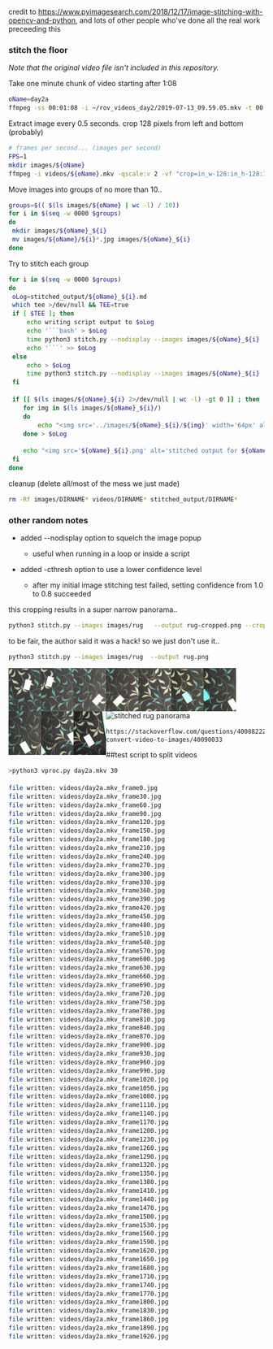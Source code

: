 credit to https://www.pyimagesearch.com/2018/12/17/image-stitching-with-opencv-and-python, and lots of other people who've done all the real work preceeding this


### stitch the floor

*Note that the original video file isn't included in this repository.*

Take one minute chunk of video starting after 1:08
```bash
oName=day2a
ffmpeg -ss 00:01:08 -i ~/rov_videos_day2/2019-07-13_09.59.05.mkv -t 00:01:00 -vcodec copy videos/${oName}.mkv
```

Extract image every 0.5 seconds. crop 128 pixels from left and bottom (probably)
```bash
# frames per second... (images per second)
FPS=1
mkdir images/${oName}
ffmpeg -i videos/${oName}.mkv -qscale:v 2 -vf "crop=in_w-128:in_h-128:128:0,fps=${FPS}" images/${oName}/%05d.jpg
```

Move images into groups of no more than 10..
```bash
groups=$(( $(ls images/${oName} | wc -l) / 10))
for i in $(seq -w 0000 $groups)
do 
 mkdir images/${oName}_${i} 
 mv images/${oName}/${i}*.jpg images/${oName}_${i} 
done
```

Try to stitch each group
```bash
for i in $(seq -w 0000 $groups)
do 
 oLog=stitched_output/${oName}_${i}.md
 which tee >/dev/null && TEE=true
 if [ $TEE ]; then
     echo writing script output to $oLog
     echo '```bash' > $oLog
     time python3 stitch.py --nodisplay --images images/${oName}_${i} --output stitched_output/${oName}_${i}.png | tee -a $oLog
     echo '```' >> $oLog
 else
     echo > $oLog
     time python3 stitch.py --nodisplay --images images/${oName}_${i} --output stitched_output/${oName}_${i}.png 
 fi

 if [[ $(ls images/${oName}_${i} 2>/dev/null | wc -l) -gt 0 ]] ; then
    for img in $(ls images/${oName}_${i}/)
    do
        echo "<img src='../images/${oName}_${i}/${img}' width='64px' align='left' />" 
    done > $oLog

    echo "<img src='${oName}_${i}.png' alt='stitched output for ${oName}' title='stitched' />" >> $oLog
 fi
done

```

cleanup (delete all/most of the mess we just made)
```bash
rm -Rf images/DIRNAME* videos/DIRNAME* stitched_output/DIRNAME*
```




### other random notes

- added --nodisplay option to squelch the image popup
    - useful when running in a loop or inside a script

- added -cthresh option to use a lower confidence level
    - after my initial image stitching test failed, setting confidence from 1.0 to 0.8 succeeded


this cropping results in a super narrow panorama..
```bash
python3 stitch.py --images images/rug   --output rug-cropped.png --crop 1
```
to be fair, the author said it was a hack! so we just don't use it..
```bash
python3 stitch.py --images images/rug  --output rug.png
```
<img src="images/rug/rug01.jpg" width="64px" align="left" />
<img src="images/rug/rug02.jpg" width="64px" align="left" />
<img src="images/rug/rug03.jpg" width="64px" align="left" />
<img src="images/rug/rug04.jpg" width="64px" align="left" />
<img src="images/rug/rug05.jpg" width="64px" align="left" />
<img src="images/rug/rug06.jpg" width="64px" align="left" />
<img src="images/rug/rug07.jpg" width="64px" align="left" />
<img src="images/rug/rug08.jpg" width="64px" align="left" />
<img src="images/rug/rug09.jpg" width="64px" align="left" />
<img src="images/rug/rug10.jpg" width="64px" align="left" />


<img src="rug.png" alt="stitched rug panorama" title="rug"/>


    https://stackoverflow.com/questions/40088222/ffmpeg-convert-video-to-images/40090033



##test script to split videos


```bash
>python3 vproc.py day2a.mkv 30

file written: videos/day2a.mkv_frame0.jpg
file written: videos/day2a.mkv_frame30.jpg
file written: videos/day2a.mkv_frame60.jpg
file written: videos/day2a.mkv_frame90.jpg
file written: videos/day2a.mkv_frame120.jpg
file written: videos/day2a.mkv_frame150.jpg
file written: videos/day2a.mkv_frame180.jpg
file written: videos/day2a.mkv_frame210.jpg
file written: videos/day2a.mkv_frame240.jpg
file written: videos/day2a.mkv_frame270.jpg
file written: videos/day2a.mkv_frame300.jpg
file written: videos/day2a.mkv_frame330.jpg
file written: videos/day2a.mkv_frame360.jpg
file written: videos/day2a.mkv_frame390.jpg
file written: videos/day2a.mkv_frame420.jpg
file written: videos/day2a.mkv_frame450.jpg
file written: videos/day2a.mkv_frame480.jpg
file written: videos/day2a.mkv_frame510.jpg
file written: videos/day2a.mkv_frame540.jpg
file written: videos/day2a.mkv_frame570.jpg
file written: videos/day2a.mkv_frame600.jpg
file written: videos/day2a.mkv_frame630.jpg
file written: videos/day2a.mkv_frame660.jpg
file written: videos/day2a.mkv_frame690.jpg
file written: videos/day2a.mkv_frame720.jpg
file written: videos/day2a.mkv_frame750.jpg
file written: videos/day2a.mkv_frame780.jpg
file written: videos/day2a.mkv_frame810.jpg
file written: videos/day2a.mkv_frame840.jpg
file written: videos/day2a.mkv_frame870.jpg
file written: videos/day2a.mkv_frame900.jpg
file written: videos/day2a.mkv_frame930.jpg
file written: videos/day2a.mkv_frame960.jpg
file written: videos/day2a.mkv_frame990.jpg
file written: videos/day2a.mkv_frame1020.jpg
file written: videos/day2a.mkv_frame1050.jpg
file written: videos/day2a.mkv_frame1080.jpg
file written: videos/day2a.mkv_frame1110.jpg
file written: videos/day2a.mkv_frame1140.jpg
file written: videos/day2a.mkv_frame1170.jpg
file written: videos/day2a.mkv_frame1200.jpg
file written: videos/day2a.mkv_frame1230.jpg
file written: videos/day2a.mkv_frame1260.jpg
file written: videos/day2a.mkv_frame1290.jpg
file written: videos/day2a.mkv_frame1320.jpg
file written: videos/day2a.mkv_frame1350.jpg
file written: videos/day2a.mkv_frame1380.jpg
file written: videos/day2a.mkv_frame1410.jpg
file written: videos/day2a.mkv_frame1440.jpg
file written: videos/day2a.mkv_frame1470.jpg
file written: videos/day2a.mkv_frame1500.jpg
file written: videos/day2a.mkv_frame1530.jpg
file written: videos/day2a.mkv_frame1560.jpg
file written: videos/day2a.mkv_frame1590.jpg
file written: videos/day2a.mkv_frame1620.jpg
file written: videos/day2a.mkv_frame1650.jpg
file written: videos/day2a.mkv_frame1680.jpg
file written: videos/day2a.mkv_frame1710.jpg
file written: videos/day2a.mkv_frame1740.jpg
file written: videos/day2a.mkv_frame1770.jpg
file written: videos/day2a.mkv_frame1800.jpg
file written: videos/day2a.mkv_frame1830.jpg
file written: videos/day2a.mkv_frame1860.jpg
file written: videos/day2a.mkv_frame1890.jpg
file written: videos/day2a.mkv_frame1920.jpg
```

